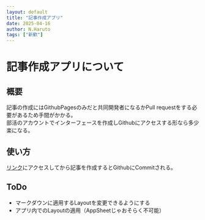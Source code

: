 ```yaml
---
layout: default
title: "記事作成アプリ"
date: 2025-04-16
author: N.Haruto
tags: ["新歓"]
---
```


# 記事作成アプリについて
## 概要
記事の作成にはGithubPagesのみだと共同開発者になるかPull requestをする必要があるため手間がかかる。  
部活のアカウントでインターフェースを作成しGithubにアクセスする形なら多少楽になる。
## 使い方
[リンク](https://www.appsheet.com/start/ff19e027-1a18-4fe3-b5e0-2e363e6c03e1)にアクセスしてから記事を作成するとGithubにCommitされる。
## ToDo
- マークダウンに適用するLayoutを変更できるようにする
- アプリ内でのLayoutの適用（AppSheetじゃおそらく不可能）
